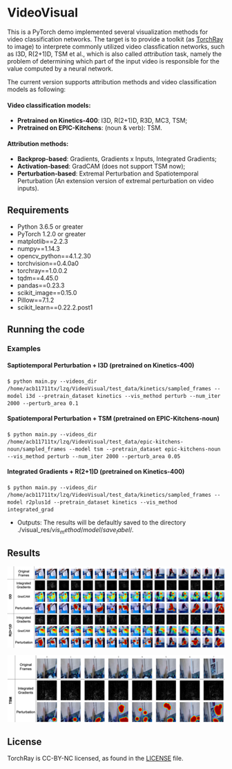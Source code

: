 # VideoVisual

This is a PyTorch demo implemented several visualization methods for video classification networks. The target is to provide a toolkit (as [TorchRay](https://github.com/facebookresearch/TorchRay) to image) to interprete commonly utilized video classfication networks, such as I3D, R(2+1)D, TSM et al., which is also called *attribution* task, namely the problem of determining which part of the input video is responsible for the value computed by a neural network.

The current version supports attribution methods and video classification models as following:

#### Video classification models:
* **Pretrained on Kinetics-400**: I3D, R(2+1)D, R3D, MC3, TSM;
* **Pretrained on EPIC-Kitchens**: (noun & verb): TSM.

#### Attribution methods:
* **Backprop-based**: Gradients, Gradients x Inputs, Integrated Gradients;
* **Activation-based**: GradCAM (does not support TSM now);
* **Perturbation-based**: Extremal Perturbation and Spatiotemporal Perturbation (An extension version of extremal perturbation on video inputs).

## Requirements

* Python 3.6.5 or greater
* PyTorch 1.2.0 or greater
* matplotlib==2.2.3
* numpy==1.14.3
* opencv_python==4.1.2.30
* torchvision==0.4.0a0
* torchray==1.0.0.2
* tqdm==4.45.0
* pandas==0.23.3
* scikit_image==0.15.0
* Pillow==7.1.2
* scikit_learn==0.22.2.post1

## Running the code

### Examples

#### Saptiotemporal Perturbation + I3D (pretrained on Kinetics-400)
`$ python main.py --videos_dir /home/acb11711tx/lzq/VideoVisual/test_data/kinetics/sampled_frames --model i3d --pretrain_dataset kinetics --vis_method perturb --num_iter 2000 --perturb_area 0.1`

#### Spatiotemporal Perturbation + TSM (pretrained on EPIC-Kitchens-noun)
`$ python main.py --videos_dir /home/acb11711tx/lzq/VideoVisual/test_data/epic-kitchens-noun/sampled_frames --model tsm --pretrain_dataset epic-kitchens-noun --vis_method perturb --num_iter 2000 --perturb_area 0.05`

#### Integrated Gradients + R(2+1)D (pretrained on Kinetics-400)
`$ python main.py --videos_dir /home/acb11711tx/lzq/VideoVisual/test_data/kinetics/sampled_frames --model r2plus1d --pretrain_dataset kinetics --vis_method integrated_grad`

* Outputs: The results will be defaultly saved to the directory ./visual_res/$vis_method$/$model$/$save_label$/.

## Results
![Kinectis-400 (GT = ironing)](figures/res_fig_kinetics.png)

![EPIC-Kitchens-Noun (GT = cupboard)](figures/res_fig_epic.png)

## License

TorchRay is CC-BY-NC licensed, as found in the [LICENSE](LICENSE) file.
